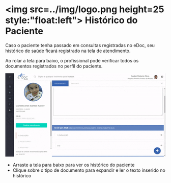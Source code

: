 # <img src=../img/logo.png height=25 style:"float:left"> Histórico do Paciente

Caso o paciente tenha passado em consultas registradas no eDoc, seu histórico de saúde ficará registrado na tela de atendimento.

Ao rolar a tela para baixo, o profissional pode verificar todos os documentos registrados no perfil do paciente.

<div class="left-float-framme framme70">
	<img src="../img/atendimento/historico.gif">
</div>

<div class="right-float-framme framme28">
	<ul>
		<li>Arraste a tela para baixo para ver os histórico do paciente</li>
		<li>Clique sobre o tipo de documento para expandir e ler o texto inserido no histórico</li>
	</ul>
</div> 

<div style="clear: left;"></div>

